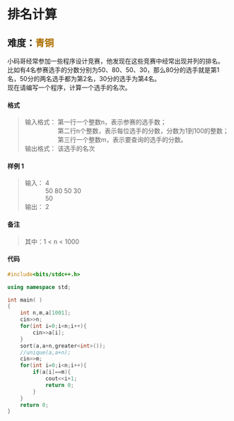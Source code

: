 # <font face ="黑体">排名计算</font>
## 难度：<font face ="黑体" font color="#ae7000">青铜</font>

小码哥经常参加一些程序设计竞赛，他发现在这些竞赛中经常出现并列的排名。<br>
比如有4名参赛选手的分数分别为50、80、50、30，那么80分的选手就是第1名，50分的两名选手都为第2名，30分的选手为第4名。<br>
现在请编写一个程序，计算一个选手的名次。

#### 格式
>输入格式：
第一行一个整数n，表示参赛的选手数；<br>
&emsp;&emsp;&emsp;&emsp;&emsp; 第二行n个整数，表示每位选手的分数，分数为1到100的整数；<br>
&emsp;&emsp;&emsp;&emsp;&emsp; 第三行一个整数m，表示要查询的选手的分数。
<br>输出格式：
该选手的名次

#### 样例 1
>输入：
4<br>
&emsp;&emsp;&emsp; 50 80 50 30<br>
&emsp;&emsp;&emsp; 50<br>
输出：
2

#### 备注
>其中：1 < n < 1000

#### 代码
```C++
#include<bits/stdc++.h> 

using namespace std;

int main( )
{
    int n,m,a[1001];
    cin>>n;
    for(int i=0;i<n;i++){
        cin>>a[i];
    }
    sort(a,a+n,greater<int>());
    //unique(a,a+n);
    cin>>m;
    for(int i=0;i<n;i++){
        if(a[i]==m){
            cout<<i+1;
            return 0;
        }
    }
    return 0;
}
```